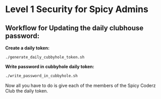 # Level 1 Security for Spicy Admins

## Workflow for Updating the daily clubhouse password:

**Create a daily token:**
```
./generate_daily_cubbyhole_token.sh
```

**Write password in cubbyhole daily token:**
```bash
./write_password_in_cubbyhole.sh
```

Now all you have to do is give each of the members of the Spicy Coderz Club the daily token.

